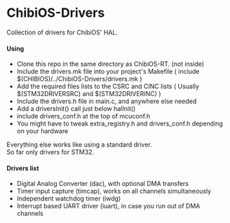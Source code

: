 ChibiOS-Drivers
===============

Collection of drivers for ChibiOS' HAL.

#### Using
* Clone this repo in the same directory as ChibiOS-RT. (not inside)
* Include the drivers.mk file into your project's Makefile ( include $(CHIBIOS)/../ChibiOS-Drivers/drivers.mk )
* Add the required files lists to the CSRC and CINC lists ( Usually $(STM32DRIVERSRC) and $(STM32DRIVERINC) )
* Include the drivers.h file in main.c, and anywhere else needed
* Add a driversInit() call just below halInit()
* include drivers_conf.h at the top of mcuconf.h
* You might have to tweak extra_registry.h and drivers_conf.h depending on your hardware
  
Everything else works like using a standard driver.  
So far only drivers for STM32.

#### Drivers list
* Digital Analog Converter (dac), with optional DMA transfers
* Timer input capture (timcap), works on all channels simultaneously
* Independent watchdog timer (iwdg)
* Interrupt based UART driver (iuart), in case you run out of DMA channels  
